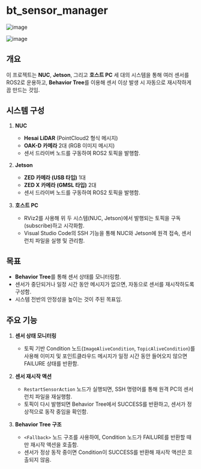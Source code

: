 # bt_sensor_manager
![image](https://github.com/user-attachments/assets/fcf8780e-3443-4264-922f-11ec56a6c23d)

![image](https://github.com/user-attachments/assets/c35fecc2-bace-4ed7-ab04-ead4af5ecb7f)



## 개요

이 프로젝트는 **NUC**, **Jetson**, 그리고 **호스트 PC** 세 대의 시스템을 통해 여러 센서를 ROS2로 운용하고, **Behavior Tree**를 이용해 센서 이상 발생 시 자동으로 재시작하게끔 만드는 것임.

## 시스템 구성

1. **NUC**  
   - **Hesai LiDAR** (PointCloud2 형식 메시지)  
   - **OAK-D 카메라** 2대 (RGB 이미지 메시지)  
   - 센서 드라이버 노드를 구동하여 ROS2 토픽을 발행함.

2. **Jetson**  
   - **ZED 카메라 (USB 타입)** 1대  
   - **ZED X 카메라 (GMSL 타입)** 2대  
   - 센서 드라이버 노드를 구동하여 ROS2 토픽을 발행함.

3. **호스트 PC**  
   - RViz2를 사용해 위 두 시스템(NUC, Jetson)에서 발행되는 토픽을 구독(subscribe)하고 시각화함.  
   - Visual Studio Code의 SSH 기능을 통해 NUC와 Jetson에 원격 접속, 센서 런치 파일을 실행 및 관리함.

## 목표

- **Behavior Tree**를 통해 센서 상태를 모니터링함.  
- 센서가 중단되거나 일정 시간 동안 메시지가 없으면, 자동으로 센서를 재시작하도록 구성함.  
- 시스템 전반의 안정성을 높이는 것이 주된 목표임.

## 주요 기능

1. **센서 상태 모니터링**  
   - 토픽 기반 Condition 노드(`ImageAliveCondition`, `TopicAliveCondition`)를 사용해 이미지 및 포인트클라우드 메시지가 일정 시간 동안 들어오지 않으면 FAILURE 상태를 반환함.

2. **센서 재시작 액션**  
   - `RestartSensorAction` 노드가 실행되면, SSH 명령어를 통해 원격 PC의 센서 런치 파일을 재실행함.  
   - 토픽이 다시 발행되면 Behavior Tree에서 SUCCESS를 반환하고, 센서가 정상적으로 동작 중임을 확인함.

3. **Behavior Tree 구조**  
   - `<Fallback>` 노드 구조를 사용하여, Condition 노드가 FAILURE를 반환할 때만 재시작 액션을 호출함.  
   - 센서가 정상 동작 중이면 Condition이 SUCCESS를 반환해 재시작 액션은 호출되지 않음.
